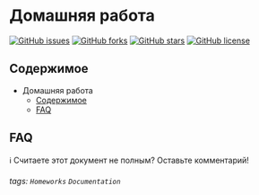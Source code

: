 Домашняя работа
===
[![GitHub issues](https://img.shields.io/github/issues/V0rHaM/homework?label=%D0%92%D0%BE%D0%BF%D1%80%D0%BE%D1%81%D1%8B)](https://github.com/V0rHaM/homework/issues)
[![GitHub forks](https://img.shields.io/github/forks/V0rHaM/homework?label=%D0%A4%D0%BE%D1%80%D0%BA%D0%B8)](https://github.com/V0rHaM/homework/network)
[![GitHub stars](https://img.shields.io/github/stars/V0rHaM/homework?label=%D0%97%D0%B2%D1%91%D0%B7%D0%B4%D1%8B)](https://github.com/V0rHaM/homework/stargazers)
[![GitHub license](https://img.shields.io/github/license/V0rHaM/homework?label=%D0%9B%D0%B8%D0%B7%D0%B5%D0%BD%D0%B7%D0%B8%D1%8F)](https://github.com/V0rHaM/homework)

## Содержимое

* Домашняя работа
  * [Содержимое](#Содержимое)
  * [FAQ](#FAQ)


## FAQ

ℹ️ Считаете этот документ не полным? Оставьте комментарий!

###### tags: `Homeworks` `Documentation`
